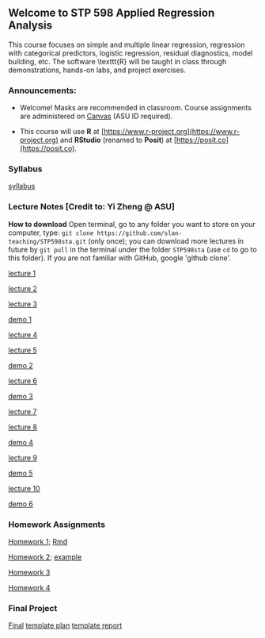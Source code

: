 ## Welcome to STP 598 Applied Regression Analysis

This course focuses on simple and multiple linear regression, regression with categorical predictors, logistic regression, residual diagnostics, model building, etc. The software \texttt{R} will be taught in class through demonstrations, hands-on labs, and project exercises.

### Announcements:

* Welcome! Masks are recommended in classroom. Course assignments are administered on [Canvas](https://canvas.asu.edu/courses/146174) (ASU ID required).

* This course will use **R** at [https://www.r-project.org](https://www.r-project.org) and **RStudio** (renamed to **Posit**) at [https://posit.co](https://posit.co).

<!-- * Homework 3 is available on canvas due **11:59pm Friday 10/28, 2022**. -->

### Syllabus

[syllabus](https://github.com/slan-teaching/STP530/blob/master/syllabus_STP530.pdf)

### Lecture Notes [Credit to: Yi Zheng @ ASU]

**How to download** Open terminal, go to any folder you want to store on your computer, type: `git clone https://github.com/slan-teaching/STP598sta.git` (only once); you can download more lectures in future by `git pull` in the terminal under the folder `STP598sta` (use `cd` to go to this folder). If you are not familiar with GitHub, google 'github clone'.

[lecture 1](https://github.com/slan-teaching/STP530/blob/master/lecture_notes/STP530_lecture1.pdf)

[lecture 2](https://github.com/slan-teaching/STP530/blob/master/lecture_notes/STP530_lecture1.pdf)

[lecture 3](https://github.com/slan-teaching/STP530/blob/master/lecture_notes/STP530_lecture1.pdf)

[demo 1](https://github.com/slan-teaching/STP530/blob/master/lecture_notes/STP530_lecture1.pdf)

[lecture 4](https://github.com/slan-teaching/STP530/blob/master/lecture_notes/STP530_lecture1.pdf)

[lecture 5](https://github.com/slan-teaching/STP530/blob/master/lecture_notes/STP530_lecture1.pdf)

[demo 2](https://github.com/slan-teaching/STP530/blob/master/lecture_notes/STP530_lecture1.pdf)

[lecture 6](https://github.com/slan-teaching/STP530/blob/master/lecture_notes/STP530_lecture1.pdf)

[demo 3](https://github.com/slan-teaching/STP530/blob/master/lecture_notes/STP530_lecture1.pdf)

[lecture 7](https://github.com/slan-teaching/STP530/blob/master/lecture_notes/STP530_lecture1.pdf)

[lecture 8](https://github.com/slan-teaching/STP530/blob/master/lecture_notes/STP530_lecture1.pdf)

[demo 4](https://github.com/slan-teaching/STP530/blob/master/lecture_notes/STP530_lecture1.pdf)

[lecture 9](https://github.com/slan-teaching/STP530/blob/master/lecture_notes/STP530_lecture1.pdf)

[demo 5](https://github.com/slan-teaching/STP530/blob/master/lecture_notes/STP530_lecture1.pdf)

[lecture 10](https://github.com/slan-teaching/STP530/blob/master/lecture_notes/STP530_lecture1.pdf)

[demo 6](https://github.com/slan-teaching/STP530/blob/master/lecture_notes/STP530_lecture1.pdf)

### Homework Assignments

[Homework 1](https://github.com/slan-teaching/STP530/blob/master/Homework/STP530_hw1.pdf);    [Rmd](https://github.com/slan-teaching/STP530/blob/master/Homework/STP530_hw1.pdf)

[Homework 2](https://github.com/slan-teaching/STP530/blob/master/Homework/STP530_hw1.pdf);    [example](hhttps://github.com/slan-teaching/STP530/blob/master/Homework/STP530_hw1.pdf)

[Homework 3](https://github.com/slan-teaching/STP530/blob/master/Homework/STP530_hw1.pdf)

[Homework 4](https://github.com/slan-teaching/STP530/blob/master/Homework/STP530_hw1.pdf)

### Final Project

[Final](https://github.com/slan-teaching/STP530/blob/master/Project/Final.pdf)  [template plan](https://github.com/slan-teaching/STP530/blob/master/Project/Final.pdf)  [template report](https://github.com/slan-teaching/STP530/blob/master/Project/template_final_report.pdf)
